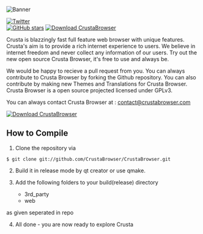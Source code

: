 ![Banner](https://github.com/CrustaBrowser/CrustaBrowser/blob/master/banner.png) 

[![Twitter](https://img.shields.io/twitter/url/https/github.com/CrustaBrowser/CrustaBrowser.svg?style=social)](https://twitter.com/intent/tweet?text=Wow:&url=%5Bobject%20Object%5D)  
[![GitHub stars](https://img.shields.io/github/stars/CrustaBrowser/CrustaBrowser.svg)](https://github.com/CrustaBrowser/CrustaBrowser/stargazers) 
[![Download CrustaBrowser](https://img.shields.io/sourceforge/dt/crustabrowser.svg)](https://sourceforge.net/projects/crustabrowser/files/latest/download)

Crusta is blazzingly fast full feature web browser with unique features. Crusta's aim is to provide a rich internet experience to users. We believe in internet freedom and never collect any information of our users.
Try out the new open source Crusta Browser, it's free to use and always be.

We would be happy to recieve a pull request from you. You can always contribute to Crusta Browser by forking the Github repository. You can also contribute by making new Themes and Translations for Crusta Browser. Crusta Browser is a open source projected licensed under GPLv3.

You can always contact Crusta Browser at : contact@crustabrowser.com

[![Download CrustaBrowser](https://a.fsdn.com/con/app/sf-download-button)](https://sourceforge.net/projects/crustabrowser/files/latest/download)

## How to Compile ##

1. Clone the repository via

```$ git clone git://github.com/CrustaBrowser/CrustaBrowser.git```

2. Build it in release mode by qt creator or use qmake.

3. Add the following folders to your build(release) directory
    * 3rd_party
    * web
  
 as given seperated in repo
 
4. All done - you are now ready to explore Crusta

